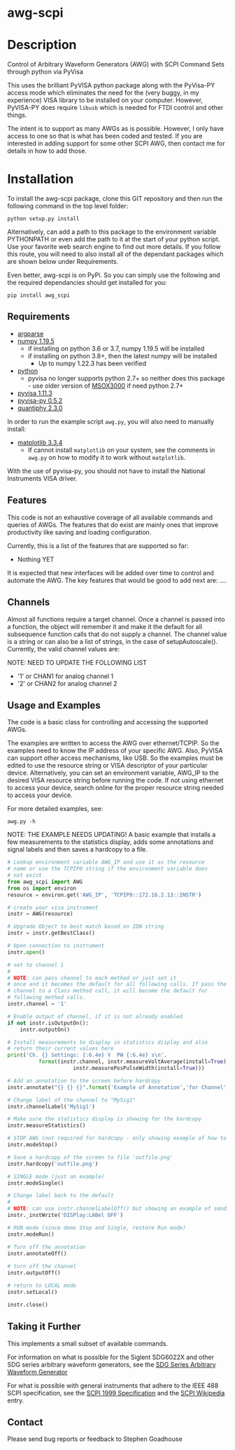 # awg-scpi

# Description

Control of Arbitrary Waveform Generators (AWG) with SCPI Command Sets through python via PyVisa

This uses the brilliant PyVISA python package along with the PyVisa-PY
access mode which eliminates the need for the (very buggy, in my
experience) VISA library to be installed on your computer. However,
PyVISA-PY does require `libusb` which is needed for FTDI control and
other things.

The intent is to support as many AWGs as is
possible. However, I only have access to one 
so that is what has been coded and tested. If you are interested in
adding support for some other SCPI AWG,
then contact me for details in how to add those. 

# Installation

To install the awg-scpi package, clone this GIT repository and then
run the following command in the top level folder:

```
python setup.py install
```

Alternatively, can add a path to this package to the environment
variable PYTHONPATH or even add the path to it at the start of your
python script. Use your favorite web search engine to find out more
details. If you follow this route, you will need to also install all
of the dependant packages which are shown below under Requirements.

Even better, awg-scpi is on PyPi. So you can simply use the
following and the required dependancies should get installed for you:

```
pip install awg_scpi
```

## Requirements
* [argparse](https://docs.python.org/3/library/argparse.html) 
* [numpy 1.19.5](https://numpy.org/)
   * if installing on python 3.6 or 3.7, numpy 1.19.5 will be installed
   * if installing on python 3.8+, then the latest numpy will be installed
      * Up to numpy 1.22.3 has been verified
* [python](http://www.python.org/)
   * pyvisa no longer supports python 2.7+ so neither does this package - use older version of [MSOX3000](https://github.com/sgoadhouse/msox3000) if need python 2.7+
* [pyvisa 1.11.3](https://pyvisa.readthedocs.io/en/stable/)
* [pyvisa-py 0.5.2](https://pyvisa-py.readthedocs.io/en/latest/) 
* [quantiphy 2.3.0](http://quantiphy.readthedocs.io/en/stable/) 

In order to run the example script `awg.py`, you will also need to manually install:
* [matplotlib 3.3.4](https://matplotlib.org)
   * If cannot install `matplotlib` on your system, see the comments in `awg.py` on how to modify it to work without `matplotlib`. 

With the use of pyvisa-py, you should not have to install the National
Instruments VISA driver.

## Features

This code is not an exhaustive coverage of all available commands and
queries of AWGs. The features that do exist are mainly
ones that improve productivity like saving and loading configuration. 

Currently, this is a list of the features that are supported so far:

* Nothing YET

It is expected that new interfaces will be added over time to control
and automate the AWG. The key features that would be good to
add next are: ....

## Channels

Almost all functions require a target channel. Once a
channel is passed into a function, the object will remember it and
make it the default for all subsequence function calls that do not
supply a channel. The channel value is a string or can also be a list
of strings, in the case of setupAutoscale(). Currently, the valid
channel values are:

NOTE: NEED TO UPDATE THE FOLLOWING LIST
* '1' or CHAN1 for analog channel 1
* '2' or CHAN2 for analog channel 2

## Usage and Examples
The code is a basic class for controlling and accessing the
supported AWGs.

The examples are written to access the AWG over
ethernet/TCPIP. So the examples need to know the IP address of your
specific AWG. Also, PyVISA can support other access
mechanisms, like USB. So the examples must be edited to use the
resource string or VISA descriptor of your particular
device. Alternatively, you can set an environment variable, AWG\_IP
to the desired VISA resource string before running the code. If not using
ethernet to access your device, search online for the proper resource
string needed to access your device.

For more detailed examples, see:

```
awg.py -h
```

NOTE: THE EXAMPLE NEEDS UPDATING!
A basic example that installs a few measurements to the statistics
display, adds some annotations and signal labels and then saves a
hardcopy to a file.

```python
# Lookup environment variable AWG_IP and use it as the resource
# name or use the TCPIP0 string if the environment variable does
# not exist
from awg_scpi import AWG
from os import environ
resource = environ.get('AWG_IP', 'TCPIP0::172.16.2.13::INSTR')

# create your visa instrument
instr = AWG(resource)

# Upgrade Object to best match based on IDN string
instr = instr.getBestClass()

# Open connection to instrument
instr.open()

# set to channel 1
#
# NOTE: can pass channel to each method or just set it
# once and it becomes the default for all following calls. If pass the
# channel to a Class method call, it will become the default for
# following method calls.
instr.channel = '1'

# Enable output of channel, if it is not already enabled
if not instr.isOutputOn():
    instr.outputOn()

# Install measurements to display in statistics display and also
# return their current values here
print('Ch. {} Settings: {:6.4e} V  PW {:6.4e} s\n'.
          format(instr.channel, instr.measureVoltAverage(install=True),
                     instr.measurePosPulseWidth(install=True)))

# Add an annotation to the screen before hardcopy
instr.annotate("{} {} {}".format('Example of Annotation','for Channel',instr.channel), 'ch1')

# Change label of the channel to "MySig1"
instr.channelLabel('MySig1')

# Make sure the statistics display is showing for the hardcopy
instr.measureStatistics()

# STOP AWG (not required for hardcopy - only showing example of how to do it)
instr.modeStop()

# Save a hardcopy of the screen to file 'outfile.png'
instr.hardcopy('outfile.png')

# SINGLE mode (just an example)
instr.modeSingle()

# Change label back to the default
#
# NOTE: can use instr.channelLabelOff() but showing an example of sending a SCPI command directly
instr._instWrite('DISPlay:LABel OFF')

# RUN mode (since demo Stop and Single, restore Run mode)
instr.modeRun()

# Turn off the annotation
instr.annotateOff()
    
# turn off the channel
instr.outputOff()

# return to LOCAL mode
instr.setLocal()

instr.close()
```

## Taking it Further
This implements a small subset of available commands.

For information on what is possible for the Siglent SDG6022X and other SDG series arbitrary waveform generators, see the
[SDG Series Arbitrary Waveform Generator](https://siglentna.com/USA_website_2014/Documents/Program_Material/SDG_ProgrammingGuide_PG_E03B.pdf)

For what is possible with general instruments that adhere to the
IEEE 488 SCPI specification, see the
[SCPI 1999 Specification](http://www.ivifoundation.org/docs/scpi-99.pdf)
and the
[SCPI Wikipedia](https://en.wikipedia.org/wiki/Standard_Commands_for_Programmable_Instruments) entry.

## Contact
Please send bug reports or feedback to Stephen Goadhouse

